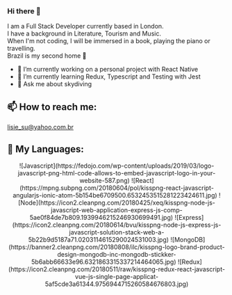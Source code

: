 ### Hi there 👋

I am a Full Stack Developer currently based in London.<br>
I have a background in Literature, Tourism and Music.<br>
When I'm not coding, I will be immersed in a book, playing the piano or travelling. <br>
Brazil is my second home 🌴 <br>

- 🔭 I’m currently working on a personal project with React Native
- 🌱 I’m currently learning Redux, Typescript and Testing with Jest
- 💬 Ask me about skydiving

## 📫 How to reach me:

<lisie_su@yahoo.com.br>

## 🚀 My Languages:

<p align="center">
![Javascript](https://fedojo.com/wp-content/uploads/2019/03/logo-javascript-png-html-code-allows-to-embed-javascript-logo-in-your-website-587.png)
![React](https://mpng.subpng.com/20180604/pol/kisspng-react-javascript-angularjs-ionic-atom-5b154be6709500.6532453515281223424611.jpg)
![Node](https://icon2.cleanpng.com/20180425/xeq/kisspng-node-js-javascript-web-application-express-js-comp-5ae0f84de7b809.1939946215246930699491.jpg)
![Express](https://icon2.cleanpng.com/20180614/bvu/kisspng-node-js-express-js-javascript-solution-stack-web-a-5b22b9d5187a71.0203114615290024531003.jpg)
![MongoDB](https://banner2.cleanpng.com/20180808/ilc/kisspng-logo-brand-product-design-mongodb-inc-mongodb-stickker-5b6abb66633e96.6321863315337214464065.jpg)
![Redux](https://icon2.cleanpng.com/20180511/raw/kisspng-redux-react-javascript-vue-js-single-page-applicat-5af5cde3a61344.9756944715260584676803.jpg)
</p>
